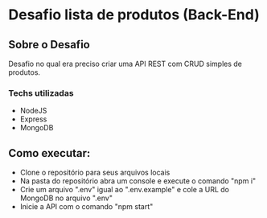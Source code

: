 # Desafio lista de produtos (Back-End)

## Sobre o Desafio

Desafio no qual era preciso criar uma API REST com CRUD simples de produtos.

### Techs utilizadas

- NodeJS
- Express
- MongoDB

## Como executar:

- Clone o repositório para seus arquivos locais
- Na pasta do repositório abra um console e execute o comando "npm i"
- Crie um arquivo ".env" igual ao ".env.example" e cole a URL do MongoDB no arquivo ".env"
- Inicie a API com o comando "npm start"
